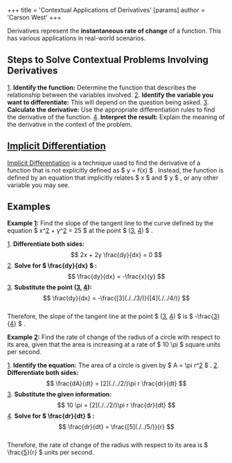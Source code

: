 +++
 title = 'Contextual Applications of Derivatives'
[params]
	author = 'Carson West'
+++

Derivatives represent the **instantaneous rate of change** of a function.  This has various applications in real-world scenarios. 
## Steps to Solve Contextual Problems Involving Derivatives

[1](./../1/). **Identify the function:** Determine the function that describes the relationship between the variables involved.
[2](./../2/). **Identify the variable you want to differentiate:** This will depend on the question being asked.
[3](./../3/). **Calculate the derivative:** Use the appropriate differentiation rules to find the derivative of the function.
[4](./../4/). **Interpret the result:** Explain the meaning of the derivative in the context of the problem.

## [Implicit Differentiation](./../implicit-differentiation/) 

[Implicit Differentiation](./../implicit-differentiation/) is a technique used to find the derivative of a function that is not explicitly defined as  $ y = f(x) $ . Instead, the function is defined by an equation that implicitly relates  $ x $  and  $ y $ , or any other variable you may see.

## Examples

**Example [1](./../1/):** Find the slope of the tangent line to the curve defined by the equation  $ x^[2](./../2/) + y^[2](./../2/) = 25 $  at the point  $ ([3](./../3/), [4](./../4/)) $ .

[1](./../1/). **Differentiate both sides:** 
 $$ 2x + 2y \frac{dy}{dx} = 0 $$  [2](./../2/). **Solve for  $ \frac{dy}{dx} $ :**
 $$ \frac{dy}{dx} = -\frac{x}{y} $$  [3](./../3/). **Substitute the point ([3](./../3/), [4](./../4/)):**
 $$ \frac{dy}{dx} = -\frac{[3](./../3/)}{[4](./../4/)} $$  
Therefore, the slope of the tangent line at the point  $ ([3](./../3/), [4](./../4/)) $  is  $ -\frac{[3](./../3/)}{[4](./../4/)} $ .

**Example [2](./../2/):**  Find the rate of change of the radius of a circle with respect to its area, given that the area is increasing at a rate of  $ 10 \pi $  square units per second.

[1](./../1/). **Identify the equation:** The area of a circle is given by  $ A = \pi r^[2](./../2/) $ .
[2](./../2/). **Differentiate both sides:**
 $$ \frac{dA}{dt} = [2](./../2/)\pi r \frac{dr}{dt} $$  [3](./../3/). **Substitute the given information:** 
 $$ 10 \pi = [2](./../2/)\pi r \frac{dr}{dt} $$  [4](./../4/). **Solve for  $ \frac{dr}{dt} $ :**
 $$ \frac{dr}{dt} = \frac{[5](./../5/)}{r} $$  
Therefore, the rate of change of the radius with respect to its area is  $ \frac{[5](./../5/)}{r} $  units per second. 
